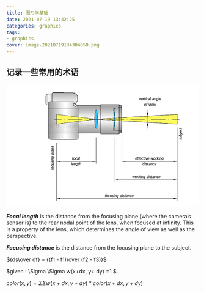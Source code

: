 ```yaml
---
title: 图形学基础
date: 2021-07-19 13:42:25
categories: graphics
tags:
- graphics
cover: image-20210719134304050.png
---
```


## 记录一些常用的术语

![image-20210719134304050](图形学基础/image-20210719134304050.png)

***Focal length*** is the distance from the  focusing plane (where the camera’s sensor is) to the rear nodal point of the lens, when focused at infinity. This is a property of the lens,  which determines the angle of view as well as the perspective.

***Focusing distance*** is the distance from the focusing plane to the subject.



${ds\over df} = {(f1 - f1)\over (f2 - f3)}$

$given : \Sigma \Sigma w(x+dx, y+ dy) =1 $​

$color(x, y) =  \Sigma \Sigma w(x+dx, y+ dy) * color(x+dx, y + dy)$

